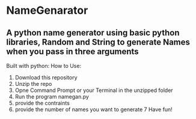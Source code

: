 # NameGenarator
## A python name generator using basic python libraries, Random and String to generate Names when you pass in three arguments 
Built with python:
How to Use:
1. Download this repository
2. Unzip the repo
3. Opne Command Prompt or your Terminal in the unzipped folder
4. Run the program namegan.py
5. provide the contraints
6. provide the number of names you want to generate
7 Have fun!

